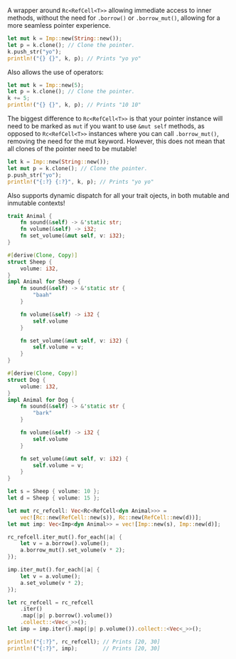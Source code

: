 A wrapper around `Rc<RefCell<T>>` allowing immediate access to inner methods,
without the need for `.borrow()` or `.borrow_mut()`,
allowing for a more seamless pointer experience.
```rs
let mut k = Imp::new(String::new());
let p = k.clone(); // Clone the pointer.
k.push_str("yo");
println!("{} {}", k, p); // Prints "yo yo"
```
Also allows the use of operators:
```rs
let mut k = Imp::new(5);
let p = k.clone(); // Clone the pointer.
k += 5;
println!("{} {}", k, p); // Prints "10 10"
```
The biggest difference to `Rc<RefCell<T>>` is that your pointer instance will need to be marked as `mut`
if you want to use `&mut self` methods, as opposed to `Rc<RefCell<T>>` instances where you can call `.borrow_mut()`,
removing the need for the mut keyword.
However, this does not mean that all clones of the pointer need to be mutable!
```rs
let k = Imp::new(String::new());
let mut p = k.clone(); // Clone the pointer.
p.push_str("yo");
println!("{:?} {:?}", k, p); // Prints "yo yo"
```
Also supports dynamic dispatch for all your trait ojects, in both mutable and inmutable contexts!
```rs
trait Animal {
    fn sound(&self) -> &'static str;
    fn volume(&self) -> i32;
    fn set_volume(&mut self, v: i32);
}

#[derive(Clone, Copy)]
struct Sheep {
    volume: i32,
}
impl Animal for Sheep {
    fn sound(&self) -> &'static str {
        "baah"
    }

    fn volume(&self) -> i32 {
        self.volume
    }

    fn set_volume(&mut self, v: i32) {
        self.volume = v;
    }
}

#[derive(Clone, Copy)]
struct Dog {
    volume: i32,
}
impl Animal for Dog {
    fn sound(&self) -> &'static str {
        "bark"
    }

    fn volume(&self) -> i32 {
        self.volume
    }

    fn set_volume(&mut self, v: i32) {
        self.volume = v;
    }
}
```
```rs
let s = Sheep { volume: 10 };
let d = Sheep { volume: 15 };

let mut rc_refcell: Vec<Rc<RefCell<dyn Animal>>> =
    vec![Rc::new(RefCell::new(s)), Rc::new(RefCell::new(d))];
let mut imp: Vec<Imp<dyn Animal>> = vec![Imp::new(s), Imp::new(d)];

rc_refcell.iter_mut().for_each(|a| {
    let v = a.borrow().volume();
    a.borrow_mut().set_volume(v * 2);
});

imp.iter_mut().for_each(|a| {
    let v = a.volume();
    a.set_volume(v * 2);
});

let rc_refcell = rc_refcell
    .iter()
    .map(|p| p.borrow().volume())
    .collect::<Vec<_>>();
let imp = imp.iter().map(|p| p.volume()).collect::<Vec<_>>();

println!("{:?}", rc_refcell); // Prints [20, 30]
println!("{:?}", imp);        // Prints [20, 30]
```